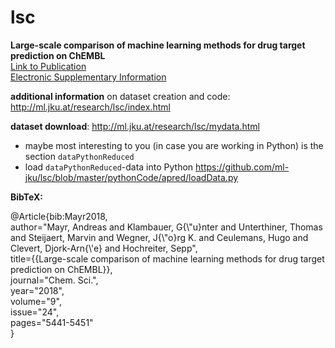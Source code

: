 # lsc
**Large-scale comparison of machine learning methods for drug target prediction on ChEMBL** \
[Link to Publication](https://pubs.rsc.org/en/content/articlelanding/2018/sc/c8sc00148k#!divAbstract) \
[Electronic Supplementary Information](http://www.rsc.org/suppdata/c8/sc/c8sc00148k/c8sc00148k1.pdf)


**additional information** on dataset creation and code: http://ml.jku.at/research/lsc/index.html

**dataset download**: http://ml.jku.at/research/lsc/mydata.html
* maybe most interesting to you (in case you are working in Python) is the section `dataPythonReduced`
* load `dataPythonReduced`-data into Python https://github.com/ml-jku/lsc/blob/master/pythonCode/apred/loadData.py

**BibTeX:**

@Article{bib:Mayr2018,\
author="Mayr, Andreas and Klambauer, G{\\"u}nter and Unterthiner, Thomas and Steijaert, Marvin and Wegner, J{\\"o}rg K. and Ceulemans, Hugo and Clevert, Djork-Arn{\\'e} and Hochreiter, Sepp",\
title={{Large-scale comparison of machine learning methods for drug target prediction on ChEMBL}},\
journal="Chem. Sci.",\
year="2018",\
volume="9",\
issue="24",\
pages="5441-5451"\
} 
